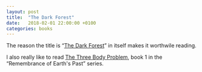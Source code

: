 ```yaml
---
layout: post
title:  "The Dark Forest"
date:   2018-02-01 22:00:00 +0100
categories: books
--- 
```


The reason the title is “[The Dark Forest](https://www.amazon.com/Dark-Forest-Remembrance-Earths-Past/dp/0765386690)” in itself makes it worthwile reading.

I also really like to read [The Three Body Problem](https://www.amazon.com/Three-Body-Problem-Cixin-Liu/dp/0765382032/ref=tmm_pap_swatch_0?_encoding=UTF8&qid=1517521347&sr=1-1), book 1 in the “Remembrance of Earth's Past” series.


